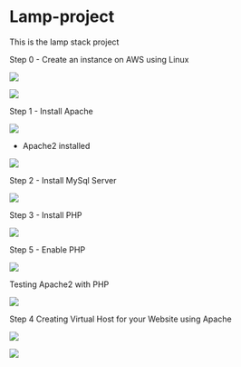 # Lamp-project

This is the lamp stack project

Step 0 - Create an instance on AWS using Linux

![](/img/01.Instance.png)

![](/img/test.png)


Step 1 - Install Apache

![](/img/02.Install_Apache.png)

- Apache2 installed

![](/img/03.Apache2-installed-and-running.png)


Step 2 - Install MySql Server

![](/img/04.mysql-installed.png)

Step 3 - Install PHP

![](/img/05.%20Install-PHP.png)


Step 5 - Enable PHP

![](/img/09.phpcode.png)

Testing Apache2 with PHP

![](/img/08.Testing-Apache2-with-PHP.png)

Step 4 Creating Virtual Host for your Website using Apache

![](/img/11.virtual.png)

![](/img/10.hello%20LAMP.png)


